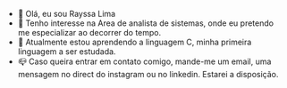 - 👋 Olá, eu sou Rayssa Lima
- 👀 Tenho interesse na Area de analista de sistemas, onde eu pretendo me especializar ao decorrer do tempo.
- 🌱 Atualmente estou aprendendo a linguagem C, minha primeira linguagem a ser estudada.
- 📪 Caso queira entrar em contato comigo, mande-me um email, uma mensagem no direct do instagram ou no linkedin. Estarei a disposição.


<!---
RayssaKell/RayssaKell is a ✨ special ✨ repository because its `README.md` (this file) appears on your GitHub profile.
You can click the Preview link to take a look at your changes.
--->
